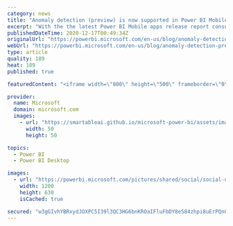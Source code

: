 ```yaml
---
category: news
title: "Anomaly detection (preview) is now supported in Power BI Mobile apps"
excerpt: "With the the latest Power BI Mobile apps release report consumers can view and understand anomalies directly from the mobile apps! This capability is available on all apps (iOS, Android, Windows), in all supported form factors (phone, tablet, iPad, and laptop/desktop, including Surface Hub)."
publishedDateTime: 2020-12-17T00:49:34Z
originalUrl: "https://powerbi.microsoft.com/en-us/blog/anomaly-detection-preview-is-now-supported-in-power-bi-mobile-apps/"
webUrl: "https://powerbi.microsoft.com/en-us/blog/anomaly-detection-preview-is-now-supported-in-power-bi-mobile-apps/"
type: article
quality: 189
heat: 189
published: true

featuredContent: "<iframe width=\"800\" height=\"500\" frameborder=\"0\" src=\"https://www.youtube.com/embed/JC8xM74Bhlo\" allow=\"accelerometer; autoplay; encrypted-media; gyroscope; picture-in-picture\" allowfullscreen></iframe>"

provider:
  name: Microsoft
  domain: microsoft.com
  images:
    - url: "https://smartableai.github.io/microsoft-power-bi/assets/images/organizations/microsoft.com-50x50.jpg"
      width: 50
      height: 50

topics:
  - Power BI
  - Power BI Desktop

images:
  - url: "https://powerbi.microsoft.com/pictures/shared/social/social-default-image.png"
    width: 1200
    height: 630
    isCached: true

secured: "w3gGIvhYBRxydJOXPC5I39l3QC3HG6bnKROaIFluFbDY8e584zhpi8uErPQn04PWHt7oEo+MyJxcH+97WkyZ3v+qT1zH+mUlXozYne3o6qc2NwOam68dPW2aAbHdJuYX2jRqXOlzrxaIbOgsJHwaA8faL4ys1RlvfVk7j0vlHzK8g/qXiLy0eQv+tH6Erek2ojgNqN6tYuY3khV6/FFi4Dqd+Nh3EXz2yYdeHleemCIJ4eRJ2Hh6kJDqX1ctivhTjmz1SKYAGeOU443eiylX8efMpNEKIvOH2icg63FgMBQIMKu3ktHp7GBHuQ8ibmesPRiQqk0X5ElrMDVKOpWiOxWdWGoWMW9sS1xNTF2GLFlgdwcoi5+RnHXkkWhWPIoRBokgZNEJGsHEgGT0Wzf6qq8vZQ99X+FvN1Fuq3LZBe6Xtkc0ax+roex0/viwWzo5iKZzP7lEUmsrhmvfJlU+fg==;6Y0trdEvZAbtgBE/TyFrcg=="
---
```


